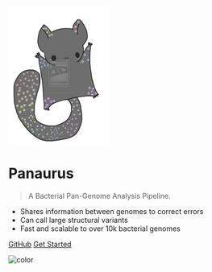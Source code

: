 <!-- _coverpage.md -->

![logo](_figures/placeholder_sugar_glider.png)

# Panaurus

> A Bacterial Pan-Genome Analysis Pipeline.

- Shares information between genomes to correct errors
- Can call large structural variants
- Fast and scalable to over 10k bacterial genomes

[GitHub](https://github.com/gtonkinhill/panaroo)
[Get Started](gettingstarted/quickstart)


<!-- background color -->

![color](#f0f0f0)
